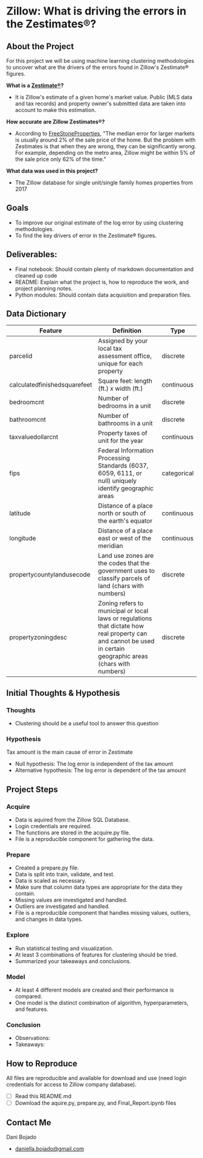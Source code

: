 # Zillow: What is driving the errors in the Zestimates®?

## About the Project
For this project we will be using machine learning clustering methodologies to uncover what are the drivers of the errors found in Zillow's Zestimate® figures. 

<b>What is a [Zestimate®](https://www.zillow.com/zestimate/#acc)?</b> 
- It is Zillow's estimate of a given home's market value. Public (MLS data and tax records) and property owner's submitted data are taken into account to make this estimation. 

<b>How accurate are Zillow Zestimates®?</b> 
- According to [FreeStoneProperties](https://www.freestoneproperties.com/blog/truth-zillow-zestimates/#:~:text=Is%20a%20Zillow%20Zestimate%20High,about%20the%20accuracy%20of%20Zestimates.&text=For%20example%2C%20depending%20on%20the,only%2062%25%20of%20the%20time.),
"The median error for larger markets is usually around 2% of the sale price of the home. But the problem with Zestimates is that when they are wrong, they can be significantly wrong. For example, depending on the metro area, Zillow might be within 5% of the sale price only 62% of the time."   

<b>What data was used in this project?</b> 
- The Zillow database for single unit/single family homes properties from 2017


## Goals
- To improve our original estimate of the log error by using clustering methodologies.
- To find the key drivers of error in the Zestimate® figures.


## Deliverables:
- Final notebook: Should contain plenty of markdown documentation and cleaned up code
- README: Explain what the project is, how to reproduce the work, and project planning notes.
- Python modules: Should contain data acquisition and preparation files.


## Data Dictionary
| Feature                   | Definition                                                                                                                                                       | Type        |
|---------------------------|------------------------------------------------------------------------------------------------------------------------------------------------------------------|-------------|
| parcelid                  | Assigned by your local tax assessment office, unique for each property                                                                                           | discrete    |
| calculatedfinishedsquarefeet                    | Square feet: length (ft.) x width (ft.)      | continuous  |  
| bedroomcnt                   | Number of bedrooms in a unit      | discrete  |  
| bathroomcnt                   | Number of bathrooms in a unit      | discrete  | 
| taxvaluedollarcnt                   | Property taxes of unit for the year      | continuous  | 
| fips                      | Federal Information Processing Standards (6037, 6059, 6111, or null) uniquely identify geographic areas                                                          | categorical |
| latitude                  | Distance of a place north or south of the earth's equator                                                                                                        | continuous  |
| longitude                 | Distance of a place east or west of the meridian                                                                                                                 | continuous  |
| propertycountylandusecode | Land use zones are the codes that the government uses to classify  parcels of land (chars with numbers)                                                          | discrete    |
| propertyzoningdesc        | Zoning refers to municipal or local laws or regulations that dictate  how real property can and cannot be used in certain geographic areas  (chars with numbers) | discrete    |


## Initial Thoughts & Hypothesis
### Thoughts
- Clustering should be a useful tool to answer this question

### Hypothesis
Tax amount is the main cause of error in Zestimate  
- Null hypothesis: The log error is independent of the tax amount 
- Alternative hypothesis: The log error is dependent of the tax amount  

## Project Steps
### Acquire
- Data is aquired from the Zillow SQL Database.
- Login credentials are required.
- The functions are stored in the acquire.py file.
- File is a reproducible component for gathering the data.

### Prepare
- Created a prepare.py file. 
- Data is split into train, validate, and test. 
- Data is scaled as necessary.
- Make sure that column data types are appropriate for the data they contain.
- Missing values are investigated and handled.
- Outliers are investigated and handled.
- File is a reproducible component that handles missing values, outliers, and changes in data types. 

### Explore
- Run statistical testing and visualization.
- At least 3 combinations of features for clustering should be tried.
- Summarized your takeaways and conclusions.  

### Model
- At least 4 different models are created and their performance is compared. 
- One model is the distinct combination of algorithm, hyperparameters, and features.


### Conclusion
- Observations: 
- Takeaways: 

## How to Reproduce
All files are reproducible and available for download and use (need login credentials for access to Zillow company database).
- [ ] Read this README.md
- [ ] Download the aquire.py, prepare.py, and Final_Report.ipynb files

## Contact Me 
Dani Bojado
- daniella.bojado@gmail.com 